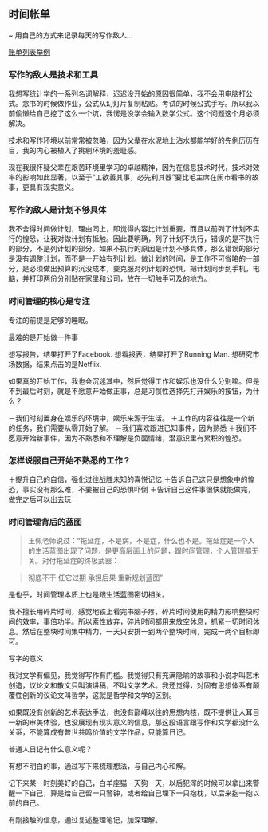 ## 时间帐单
~ 用自己的方式来记录每天的写作敌人...

[账单列表举例](http://www.jianshu.com/p/95bb293bb838)

### 写作的敌人是技术和工具

我想写统计学的一系列名词解释，迟迟没开始的原因很简单，我不会用电脑打公式。念书的时候做作业，公式从幻灯片复制粘贴。考试的时候公式手写。所以我以前偷懒给自己挖了这么一个坑，我愣是没学会输入数学公式。这个问题这个月必须解决。

技术和写作环境以前常常被忽略，因为父辈在水泥地上沾水都能学好的先例历历在目，我的内心被植入了挑剔环境的羞耻感。

现在我很怀疑父辈在艰苦环境里学习的卓越精神，因为在信息技术时代，技术对效率的影响如此显著，以至于“工欲善其事，必先利其器”要比毛主席在闹市看书的故事，更具有现实意义。

### 写作的敌人是计划不够具体

我不舍得时间做计划，理由同上，即觉得内容比计划重要，而且以前列了计划不实行的惶恐，让我对做计划有抵触。因此要明确，列了计划不执行，错误的是不执行的部分，不是列计划的部分。如果不执行的原因是计划不够具体，那么错误的部分是没有调整计划，而不是一开始有列计划。做计划的时间，是工作不可省略的一部分，是必须做出预算的沉没成本，要克服对列计划的恐惧，把计划同步到手机，电脑，并打印两份分别贴在家里和公司，放在一切触手可及的地方。

### 时间管理的核心是专注

专注的前提是足够的睡眠。

最难的是开始做一件事

想写报告，结果打开了Facebook. 想看报表，结果打开了Running Man. 想研究市场数据，结果点击的是Netflix.

如果真的开始工作，我也会沉迷其中，然后觉得工作和娱乐也没什么分别嘛。但是不到最后时刻，就是不愿意开始做正事，总是习惯性选择先打开娱乐的按钮，为什么？

－我们时刻置身在娱乐的环境中，娱乐来源于生活。
＋工作的内容往往是一个新的任务，我们需要从零开始了解。
－我们喜欢跟进已知事件，因为熟悉
＋我们不愿意开始新事件，因为不熟悉和不理解是负面情绪，潜意识里有累积的惶恐。

### 怎样说服自己开始不熟悉的工作？

＋提升自己的自信，强化过往战胜未知的喜悦记忆
＋告诉自己这只是想象中的惶恐，事实没有那么难，不要被自己的恐惧吓倒
＋告诉自己这件事很快就能做完，做完之后可以出去玩

### 时间管理背后的蓝图

> 王佩老师说过：“拖延症，不是病，不是症，什么也不是。拖延症是一个人的生活蓝图出现了问题，是更高层面上的问题，跟时间管理，个人管理都无关。对付拖延症的终极武器：

> 彻底不干
> 任它过期
> 承担后果
>重新规划蓝图”

是也乎，时间管理本质上也是跟生活蓝图密切相关。

我不擅长用碎片时间，感觉地铁上看完书脑子疼，碎片时间使用的精力影响整块时间的效率，事倍功半。所以索性放弃，碎片时间都用来放空休息，抓紧一切时间休息。然后在整块时间集中精力，一天只安排一到两个整块时间，完成一两个目标即可。

写字的意义

我对文学有偏见，我觉得写作有门槛。我觉得只有充满隐喻的故事和小说才叫艺术创造，议论文和散文只叫演讲稿，不叫文学艺术。我还觉得，对固有思想体系有颠覆性创新的议论文叫哲学，这就是哲学和文学的区别。

如果既没有创新的艺术表达手法，也没有巅峰以往的思想内核，既不提供让人耳目一新的审美体验，也没展现有现实意义的信息，那这段语言跟写作和文学都没什么关系，不能算成有普世共鸣价值的文学作品，只能算日记。

普通人日记有什么意义呢？

有想不明白的事，通过写下来梳理想法，与自己内心和解。

记下来某一时刻美好的自己，白羊座猫一天狗一天，以后犯浑的时候可以拿出来警醒一下自己，算是给自己留一只警钟，或者给自己埋下一只抱枕，以后来抱一抱以前的自己。

有刚接触的信息，通过复述整理笔记，加深理解。

